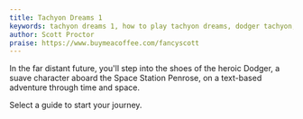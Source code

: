 ```yaml
---
title: Tachyon Dreams 1
keywords: tachyon dreams 1, how to play tachyon dreams, dodger tachyon, radiant fish of the apocalypse, tachyon dreams walkthrough, let's play tachyon dreams
author: Scott Proctor
praise: https://www.buymeacoffee.com/fancyscott
---
```


In the far distant future, you'll step into the shoes of the heroic Dodger, a suave character aboard the Space Station Penrose, on a text-based adventure through time and space.

Select a guide to start your journey.
